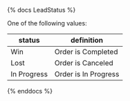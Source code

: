 {% docs LeadStatus %}

One of the following values:

| status          | definition            |
|-----------------|-----------------------|
| Win             | Order is Completed    |
| Lost            | Order is Canceled     |
| In Progress	  | Order is In Progress  |

{% enddocs %}